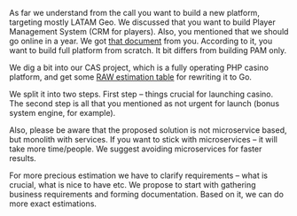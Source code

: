 As far we understand from the call you want to build a new platform, targeting mostly LATAM Geo.
We discussed that you want to build Player Management System (CRM for players). Also, you mentioned that we should go online in a year.
We got [that document](https://docs.google.com/document/d/1iDMjngB6uqM3Zheg8BT8aA__wjMl-M_bAjOkArTjnh8/edit) from you.
According to it, you want to build full platform from scratch. It bit differs from building PAM only.

We dig a bit into our CAS project, which is a fully operating PHP casino platform, and get some [RAW estimation table](https://docs.google.com/spreadsheets/d/15ca5u2l7CqabNHkjlapY6ir3-eVnWM9N50tmqLyG8-Q/edit?usp=sharing) for rewriting it to Go.

We split it into two steps. First step – things crucial for launching casino. The second step is all that you mentioned as not urgent for launch (bonus system engine, for example).

Also, please be aware that the proposed solution is not microservice based, but monolith with services. If you want to stick with microservices – it will take more time/people. We suggest avoiding microservices for faster results.

For more precious estimation we have to clarify requirements – what is crucial, what is nice to have etc. We propose to start with gathering business requirements and forming documentation. Based on it, we can do more exact estimations.

